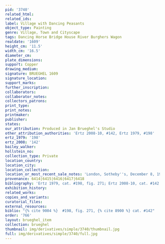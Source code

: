 ```yaml
---
pid: '3740'
related_html: 
related_ids: 
label: Village with Dancing Peasants
object_type: Painting
genre: Village, Town and Cityscape
tags: Dancing Horse Bridge House River Burghers Wagon
realdate: '1609'
height_cm: '11.5'
width_cm: '16.5'
diameter_cm: 
plate_dimensions: 
support: Copper
drawing_medium: 
signature: BRUEGHEL 1609
signature_location: 
support_marks: 
further_inscription: 
collaborators: 
collaborator_notes: 
collectors_patrons: 
print_type: 
print_notes: 
printmaker: 
publisher: 
states: 
our_attribution: Produced in Jan Brueghel's Studio
other_attribution_authorities: 'Ertz 2008-10, #142, Ertz 1979, #198'
ertz_1979: '198'
ertz_2008: '142'
bailey_walker: 
hollstein_no: 
collection_type: Private
location_country: 
location_city: 
location_collection: 
location_or_most_recent_sale_notes: 'London, Sotheby''s, December 8, 1971, #12'
provenance: 6414|6415|6416|6417|6418
bibliography: 'Ertz 1979, cat. #198, fig. 271; Ertz 2008-10, cat. #142'
exhibition_history: 
related_works: 
copies_and_variants: 
curatorial_files: 
external_resources: 
biblio: "{% cite 9004 %}  #198, fig. 271, {% cite 8900 %} cat. #142"
order: '766'
layout: brueghel_item
collection: brueghel
thumbnail: img/derivatives/simple/3740/thumbnail.jpg
full: img/derivatives/simple/3740/full.jpg
---
```

